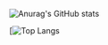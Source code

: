 ![Anurag's GitHub stats](https://github-readme-stats.vercel.app/api?username=darko5r&show_icons=true&theme=dark)

[![Top Langs](https://github-readme-stats.vercel.app/api/top-langs/?username=darko5r&layout=compact)

